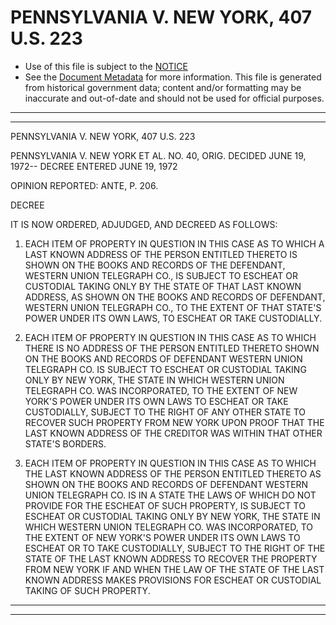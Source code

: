 ---
---

# PENNSYLVANIA V. NEW YORK, 407 U.S. 223

* Use of this file is subject to the [NOTICE](https://github.com/publicdocs/notice/blob/master/NOTICE)
* See the [Document Metadata](../../../) for more information.
  This file is generated from historical government data; content and/or formatting may be inaccurate and out-of-date and should not be used for official purposes.

----------
----------

PENNSYLVANIA V. NEW YORK, 407 U.S. 223

PENNSYLVANIA V. NEW YORK ET AL. NO. 40, ORIG.  DECIDED JUNE 19, 1972-- DECREE ENTERED JUNE 19, 1972

OPINION REPORTED:  ANTE, P. 206.

DECREE

IT IS NOW ORDERED, ADJUDGED, AND DECREED AS FOLLOWS:

1.  EACH ITEM OF PROPERTY IN QUESTION IN THIS CASE AS TO WHICH A LAST KNOWN ADDRESS OF THE PERSON ENTITLED THERETO IS SHOWN ON THE BOOKS AND RECORDS OF THE DEFENDANT, WESTERN UNION TELEGRAPH CO., IS SUBJECT TO ESCHEAT OR CUSTODIAL TAKING ONLY BY THE STATE OF THAT LAST KNOWN ADDRESS, AS SHOWN ON THE BOOKS AND RECORDS OF DEFENDANT, WESTERN UNION TELEGRAPH CO., TO THE EXTENT OF THAT STATE'S POWER UNDER ITS OWN LAWS, TO ESCHEAT OR TAKE CUSTODIALLY.

2.  EACH ITEM OF PROPERTY IN QUESTION IN THIS CASE AS TO WHICH THERE IS NO ADDRESS OF THE PERSON ENTITLED THERETO SHOWN ON THE BOOKS AND RECORDS OF DEFENDANT WESTERN UNION TELEGRAPH CO. IS SUBJECT TO ESCHEAT OR CUSTODIAL TAKING ONLY BY NEW YORK, THE STATE IN WHICH WESTERN UNION TELEGRAPH CO. WAS INCORPORATED, TO THE EXTENT OF NEW YORK'S POWER UNDER ITS OWN LAWS TO ESCHEAT OR TAKE CUSTODIALLY, SUBJECT TO THE RIGHT OF ANY OTHER STATE TO RECOVER SUCH PROPERTY FROM NEW YORK UPON PROOF THAT THE LAST KNOWN ADDRESS OF THE CREDITOR WAS WITHIN THAT OTHER STATE'S BORDERS.

3.  EACH ITEM OF PROPERTY IN QUESTION IN THIS CASE AS TO WHICH THE LAST KNOWN ADDRESS OF THE PERSON ENTITLED THERETO AS SHOWN ON THE BOOKS AND RECORDS OF DEFENDANT WESTERN UNION TELEGRAPH CO. IS IN A STATE THE LAWS OF WHICH DO NOT PROVIDE FOR THE ESCHEAT OF SUCH PROPERTY, IS SUBJECT TO ESCHEAT OR CUSTODIAL TAKING ONLY BY NEW YORK, THE STATE IN WHICH WESTERN UNION TELEGRAPH CO. WAS INCORPORATED, TO THE EXTENT OF NEW YORK'S POWER UNDER ITS OWN LAWS TO ESCHEAT OR TO TAKE CUSTODIALLY, SUBJECT TO THE RIGHT OF THE STATE OF THE LAST KNOWN ADDRESS TO RECOVER THE PROPERTY FROM NEW YORK IF AND WHEN THE LAW OF THE STATE OF THE LAST KNOWN ADDRESS MAKES PROVISIONS FOR ESCHEAT OR CUSTODIAL TAKING OF SUCH PROPERTY.


----------
----------

